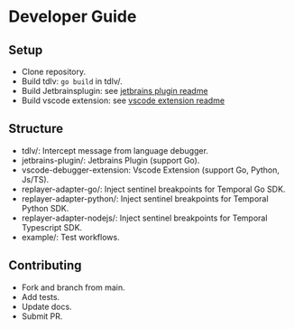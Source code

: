 # Developer Guide

## Setup

- Clone repository.
- Build tdlv: `go build` in tdlv/.
- Build Jetbrainsplugin: see [jetbrains plugin readme](../jetbrains-plugin/README.md)
- Build vscode extension: see [vscode extension readme](../vscode-debugger-extension/README.md)
## Structure

- tdlv/: Intercept message from language debugger.
- jetbrains-plugin/: Jetbrains Plugin (support Go).
- vscode-debugger-extension: Vscode Extension (support Go, Python, Js/TS).
- replayer-adapter-go/: Inject sentinel breakpoints for Temporal Go SDK.
- replayer-adapter-python/: Inject sentinel breakpoints for Temporal Python SDK.
- replayer-adapter-nodejs/: Inject sentinel breakpoints for Temporal Typescript SDK.
- example/: Test workflows.

## Contributing

- Fork and branch from main.
- Add tests.
- Update docs.
- Submit PR. 